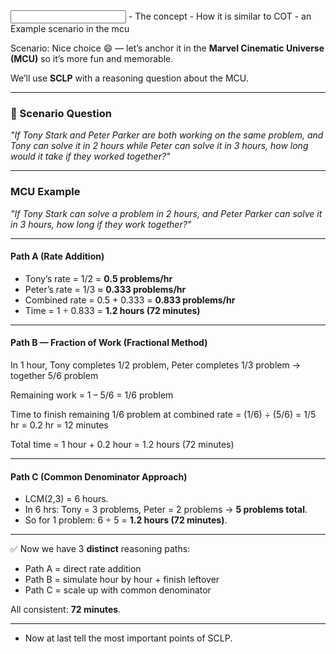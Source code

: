 
<input>
- The concept
- How it is similar to COT
- an Example scenario in the mcu

Scenario:
Nice choice 😄 — let’s anchor it in the **Marvel Cinematic Universe (MCU)** so it’s more fun and memorable.

We’ll use **SCLP** with a reasoning question about the MCU.

---

### 🦸 Scenario Question

*"If Tony Stark and Peter Parker are both working on the same problem, and Tony can solve it in 2 hours while Peter can solve it in 3 hours, how long would it take if they worked together?"*


---

### MCU Example

*"If Tony Stark can solve a problem in 2 hours, and Peter Parker can solve it in 3 hours, how long if they work together?"*

---

#### **Path A (Rate Addition)**

* Tony’s rate = 1/2 = **0.5 problems/hr**
* Peter’s rate = 1/3 ≈ **0.333 problems/hr**
* Combined rate = 0.5 + 0.333 = **0.833 problems/hr**
* Time = 1 ÷ 0.833 = **1.2 hours (72 minutes)**

---

#### **Path B — Fraction of Work (Fractional Method)**

In 1 hour, Tony completes 1/2 problem, Peter completes 1/3 problem → together 5/6 problem

Remaining work = 1 – 5/6 = 1/6 problem

Time to finish remaining 1/6 problem at combined rate = (1/6) ÷ (5/6) = 1/5 hr = 0.2 hr = 12 minutes

Total time = 1 hour + 0.2 hour = 1.2 hours (72 minutes)

---

#### **Path C (Common Denominator Approach)**

* LCM(2,3) = 6 hours.
* In 6 hrs: Tony = 3 problems, Peter = 2 problems → **5 problems total**.
* So for 1 problem: 6 ÷ 5 = **1.2 hours (72 minutes)**.

---

✅ Now we have 3 **distinct** reasoning paths:

* Path A = direct rate addition
* Path B = simulate hour by hour + finish leftover
* Path C = scale up with common denominator

All consistent: **72 minutes**.

---

- Now at last tell the most important points of SCLP.

</input>